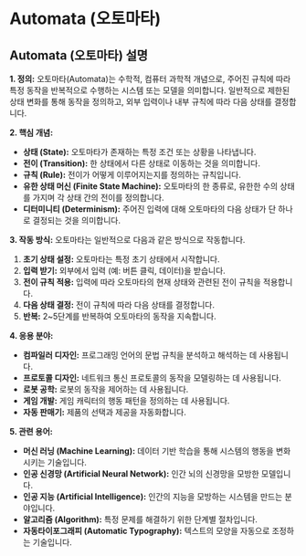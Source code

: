 # Automata (오토마타)

## Automata (오토마타) 설명

**1. 정의:**
오토마타(Automata)는 수학적, 컴퓨터 과학적 개념으로, 주어진 규칙에 따라 특정 동작을 반복적으로 수행하는 시스템 또는 모델을 의미합니다. 일반적으로 제한된 상태 변화를 통해 동작을 정의하고, 외부 입력이나 내부 규칙에 따라 다음 상태를 결정합니다.

**2. 핵심 개념:**
*   **상태 (State):** 오토마타가 존재하는 특정 조건 또는 상황을 나타냅니다.
*   **전이 (Transition):** 한 상태에서 다른 상태로 이동하는 것을 의미합니다.
*   **규칙 (Rule):** 전이가 어떻게 이루어지는지를 정의하는 규칙입니다.
*   **유한 상태 머신 (Finite State Machine):** 오토마타의 한 종류로, 유한한 수의 상태를 가지며 각 상태 간의 전이를 정의합니다.
*   **디터미니티 (Determinism):** 주어진 입력에 대해 오토마타의 다음 상태가 단 하나로 결정되는 것을 의미합니다.

**3. 작동 방식:**
오토마타는 일반적으로 다음과 같은 방식으로 작동합니다.
1.  **초기 상태 설정:** 오토마타는 특정 초기 상태에서 시작합니다.
2.  **입력 받기:** 외부에서 입력 (예: 버튼 클릭, 데이터)을 받습니다.
3.  **전이 규칙 적용:** 입력에 따라 오토마타의 현재 상태와 관련된 전이 규칙을 적용합니다.
4.  **다음 상태 결정:** 전이 규칙에 따라 다음 상태를 결정합니다.
5.  **반복:** 2~5단계를 반복하여 오토마타의 동작을 지속합니다.

**4. 응용 분야:**
*   **컴파일러 디자인:** 프로그래밍 언어의 문법 규칙을 분석하고 해석하는 데 사용됩니다.
*   **프로토콜 디자인:** 네트워크 통신 프로토콜의 동작을 모델링하는 데 사용됩니다.
*   **로봇 공학:** 로봇의 동작을 제어하는 데 사용됩니다.
*   **게임 개발:** 게임 캐릭터의 행동 패턴을 정의하는 데 사용됩니다.
*   **자동 판매기:** 제품의 선택과 제공을 자동화합니다.

**5. 관련 용어:**
*   **머신 러닝 (Machine Learning):** 데이터 기반 학습을 통해 시스템의 행동을 변화시키는 기술입니다.
*   **인공 신경망 (Artificial Neural Network):** 인간 뇌의 신경망을 모방한 모델입니다.
*   **인공 지능 (Artificial Intelligence):** 인간의 지능을 모방하는 시스템을 만드는 분야입니다.
*   **알고리즘 (Algorithm):** 특정 문제를 해결하기 위한 단계별 절차입니다.
*   **자동타이포그래피 (Automatic Typography):** 텍스트의 모양을 자동으로 조정하는 기술입니다.